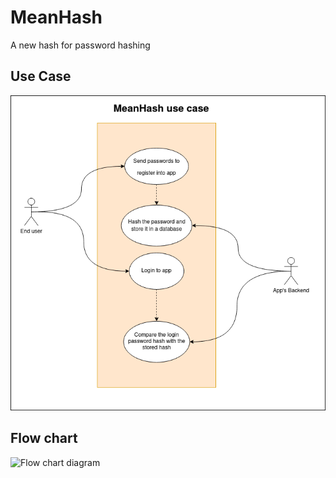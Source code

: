 # MeanHash
A new hash for password hashing
## Use Case
![Use case diagram](https://github.com/SergioLV/MeanHash/blob/main/MeanHash-UseCase.png)

## Flow chart

![Flow chart diagram]([https://github.com/SergioLV/MeanHash/blob/main/MeanHash-UseCase.png](https://github.com/SergioLV/MeanHash/blob/main/MeanHash%20Flowchart.png))
